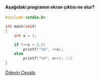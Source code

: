 #### Aşağıdaki programın ekran çıktısı ne olur?

```C
#include <stdio.h>

int main(void)
{
	int x = 1;

	if (++x > 2,5)
		printf("%d", ++x);
	else
		printf("%d", x++); //2 
}
```

[Ödevin Cevabı](https://youtu.be/8bQH0DaVX14)
